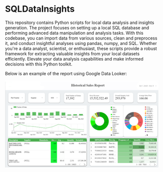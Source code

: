 # SQLDataInsights

This repository contains Python scripts for local data analysis and insights generation. The project focuses on setting up a local SQL database and performing advanced data manipulation and analysis tasks. With this codebase, you can import data from various sources, clean and preprocess it, and conduct insightful analyses using pandas, numpy, and SQL. Whether you're a data analyst, scientist, or enthusiast, these scripts provide a robust framework for extracting valuable insights from your local datasets efficiently. Elevate your data analysis capabilities and make informed decisions with this Python toolkit. 

Below is an example of the report using Google Data Looker:

![Alt Text](https://github.com/loretoleg/SQLDataInsights/blob/main/Historial%20Sales%20Report.png)

